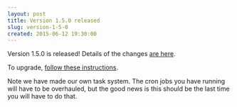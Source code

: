 ```yaml
---
layout: post
title: Version 1.5.0 released
slug: version-1-5-0
created: 2015-06-12 19:30:00
---
```


Version 1.5.0 is released! Details of the changes [are here](http://ican.openacalendar.org/release/1.5.0.html).

To upgrade, [follow these instructions](http://docs-superusers.openacalendar.org/en/v1.5.x/upgrading.html).


Note we have made our own task system. The cron jobs you have running will have
to be overhauled, but the good news is this should be the last time you will have to do that.
